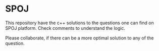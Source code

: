 # SPOJ

This repository have the c++ solutions to the questions one can find on SPOJ platform.
Check comments to understand the logic.

Please collaborate, if there can be a more optimal solution to any of the question.